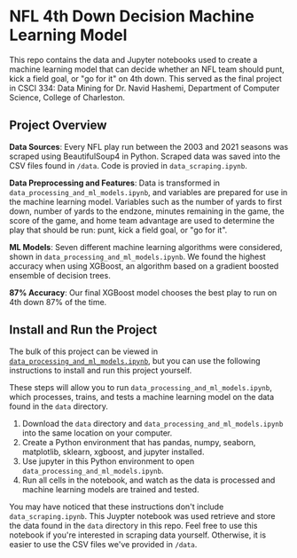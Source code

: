 # NFL 4th Down Decision Machine Learning Model
This repo contains the data and Jupyter notebooks used to create a machine learning model that can decide whether an NFL team should punt, kick a field goal, or "go for it" on 4th down. This served as the final project in CSCI 334: Data Mining for Dr. Navid Hashemi, Department of Computer Science, College of Charleston.

## Project Overview

<b>Data Sources</b>: Every NFL play run between the 2003 and 2021 seasons was scraped using BeautifulSoup4 in Python. Scraped data was saved into the CSV files found in `/data`. Code is provied in `data_scraping.ipynb`.

<b>Data Preprocessing and Features</b>: Data is transformed in `data_processing_and_ml_models.ipynb`, and variables are prepared for use in the machine learning model. Variables such as the number of yards to first down, number of yards to the endzone, minutes remaining in the game, the score of the game, and home team advantage are used to determine the play that should be run: punt, kick a field goal, or "go for it".

<b>ML Models</b>: Seven different machine learning algorithms were considered, shown in `data_processing_and_ml_models.ipynb`. We found the highest accuracy when using XGBoost, an algorithm based on a gradient boosted ensemble of decision trees.

<b>87% Accuracy</b>: Our final XGBoost model chooses the best play to run on 4th down 87% of the time.

## Install and Run the Project

The bulk of this project can be viewed in [`data_processing_and_ml_models.ipynb`](https://github.com/23ccozad/nfl-4th-down-ml-model/blob/main/data_processing_and_ml_models.ipynb), but you can use the following instructions to install and run this project yourself.

These steps will allow you to run `data_processing_and_ml_models.ipynb`, which processes, trains, and tests a machine learning model on the data found in the `data` directory.

1. Download the `data` directory and `data_processing_and_ml_models.ipynb` into the same location on your computer.
2. Create a Python environment that has pandas, numpy, seaborn, matplotlib, sklearn, xgboost, and jupyter installed.
3. Use jupyter in this Python environment to open `data_processing_and_ml_models.ipynb`.
4. Run all cells in the notebook, and watch as the data is processed and machine learning models are trained and tested.

You may have noticed that these instructions don't include `data_scraping.ipynb`. This Juypter notebook was used retrieve and store the data found in the `data` directory in this repo. Feel free to use this notebook if you're interested in scraping data yourself. Otherwise, it is easier to use the CSV files we've provided in `/data`.
